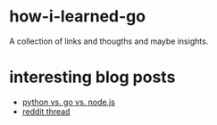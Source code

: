 # how-i-learned-go
A collection of links and thougths and maybe insights.

# interesting blog posts
* [python vs. go vs. node.js](http://jordanorelli.com/post/31533769172/why-i-went-from-python-to-go-and-not-nodejs)
* [reddit thread](https://www.reddit.com/r/golang/comments/2aup1g/why_are_people_ditching_python_for_go/)
